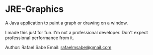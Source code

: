 # JRE-Graphics
A Java application to paint a graph or drawing on a window.

I made this just for fun. I'm not a professional developer. Don't expect professional performance from it.

Author: Rafael Sabe
Email: rafaelmsabe@gmail.com
